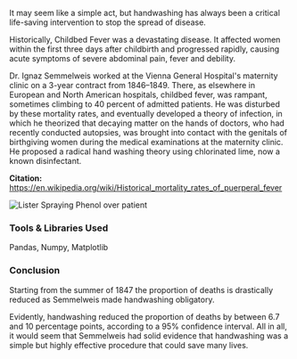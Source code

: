It may seem like a simple act, but handwashing has always been a critical life-saving intervention to stop the spread of disease.

Historically, Childbed Fever was a devastating disease. It affected women within the first three days after childbirth and progressed rapidly, causing acute symptoms of severe abdominal pain, fever and debility.

Dr. Ignaz Semmelweis worked at the Vienna General Hospital's maternity clinic on a 3-year contract from 1846–1849. There, as elsewhere in European and North American hospitals, childbed fever, was rampant, sometimes climbing to 40 percent of admitted patients. He was disturbed by these mortality rates, and eventually developed a theory of infection, in which he theorized that decaying matter on the hands of doctors, who had recently conducted autopsies, was brought into contact with the genitals of birthgiving women during the medical examinations at the maternity clinic. He proposed a radical hand washing theory using chlorinated lime, now a known disinfectant.

<b>Citation:</b>
https://en.wikipedia.org/wiki/Historical_mortality_rates_of_puerperal_fever

<p><img src="https://www.scientistcindy.com/uploads/8/5/1/2/85124478/lister-spraying-phenol-over-patient_2_orig.jpg" alt="Lister Spraying Phenol over patient"></p>

### Tools & Libraries Used
Pandas, Numpy, Matplotlib


### Conclusion 
Starting from the summer of 1847 the proportion of deaths is drastically reduced as Semmelweis made handwashing obligatory.

Evidently, handwashing reduced the proportion of deaths by between 6.7 and 10 percentage points, according to a 95% confidence interval. All in all, it would seem that Semmelweis had solid evidence that handwashing was a simple but highly effective procedure that could save many lives.
